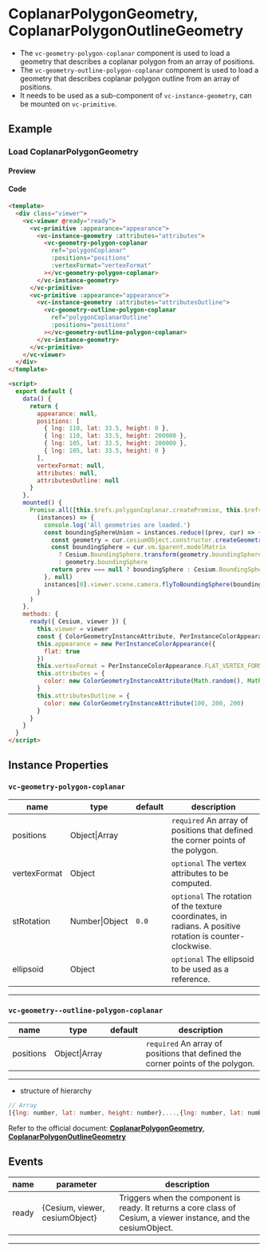 # CoplanarPolygonGeometry, CoplanarPolygonOutlineGeometry

- The `vc-geometry-polygon-coplanar` component is used to load a geometry that describes a coplanar polygon from an array of positions.
- The `vc-geometry-outline-polygon-coplanar` component is used to load a geometry that describes coplanar polygon outline from an array of positions.
- It needs to be used as a sub-component of `vc-instance-geometry`, can be mounted on `vc-primitive`.

## Example

### Load CoplanarPolygonGeometry

#### Preview

<doc-preview>
  <template>
    <div class="viewer">
      <vc-viewer @ready="ready">
        <vc-primitive :appearance="appearance">
          <vc-instance-geometry :attributes="attributes">
            <vc-geometry-polygon-coplanar ref="polygonCoplanar" :positions="positions" :vertexFormat="vertexFormat"></vc-geometry-polygon-coplanar>
          </vc-instance-geometry>
        </vc-primitive>
        <vc-primitive :appearance="appearance">
          <vc-instance-geometry :attributes="attributesOutline">
            <vc-geometry-outline-polygon-coplanar ref="polygonCoplanarOutline" :positions="positions"></vc-geometry-outline-polygon-coplanar>
          </vc-instance-geometry>
        </vc-primitive>
      </vc-viewer>
    </div>
  </template>

  <script>
    export default {
      data() {
        return {
          appearance: null,
          positions: [
            { lng: 110, lat: 33.5, height: 0 },
            { lng: 110, lat: 33.5, height: 200000 },
            { lng: 105, lat: 33.5, height: 200000 },
            { lng: 105, lat: 33.5, height: 0 }
          ],
          vertexFormat: null,
          attributes: null,
          attributesOutline: null
        }
      },
      mounted () {
        Promise.all([
          this.$refs.polygonCoplanar.createPromise,
          this.$refs.polygonCoplanarOutline.createPromise,
        ]).then(instances => {
          console.log('All geometries are loaded.')
          const boundingSphereUnion = instances.reduce((prev, cur) => {
            const geometry = cur.cesiumObject.constructor.createGeometry(cur.cesiumObject)
            const boundingSphere = cur.vm.$parent.modelMatrix
              ? Cesium.BoundingSphere.transform(geometry.boundingSphere, cur.vm.$parent.modelMatrix)
              : geometry.boundingSphere
            return prev === null ? boundingSphere : Cesium.BoundingSphere.union(prev, boundingSphere)
          }, null)
          instances[0].viewer.scene.camera.flyToBoundingSphere(boundingSphereUnion)
        })
      },
      methods: {
        ready({ Cesium, viewer }) {
          this.viewer = viewer
          const { ColorGeometryInstanceAttribute, PerInstanceColorAppearance } = Cesium
          this.appearance = new PerInstanceColorAppearance({
            flat: true
          })
          this.vertexFormat = PerInstanceColorAppearance.FLAT_VERTEX_FORMAT
          this.attributes = {
            color: new ColorGeometryInstanceAttribute(Math.random(), Math.random(), Math.random(), 0.5)
          }
          this.attributesOutline = {
            color: new ColorGeometryInstanceAttribute(Math.random(), Math.random(), Math.random())
          }
        }
      }
    }
  </script>
</doc-preview>

#### Code

```html
<template>
  <div class="viewer">
    <vc-viewer @ready="ready">
      <vc-primitive :appearance="appearance">
        <vc-instance-geometry :attributes="attributes">
          <vc-geometry-polygon-coplanar
            ref="polygonCoplanar"
            :positions="positions"
            :vertexFormat="vertexFormat"
          ></vc-geometry-polygon-coplanar>
        </vc-instance-geometry>
      </vc-primitive>
      <vc-primitive :appearance="appearance">
        <vc-instance-geometry :attributes="attributesOutline">
          <vc-geometry-outline-polygon-coplanar
            ref="polygonCoplanarOutline"
            :positions="positions"
          ></vc-geometry-outline-polygon-coplanar>
        </vc-instance-geometry>
      </vc-primitive>
    </vc-viewer>
  </div>
</template>

<script>
  export default {
    data() {
      return {
        appearance: null,
        positions: [
          { lng: 110, lat: 33.5, height: 0 },
          { lng: 110, lat: 33.5, height: 200000 },
          { lng: 105, lat: 33.5, height: 200000 },
          { lng: 105, lat: 33.5, height: 0 }
        ],
        vertexFormat: null,
        attributes: null,
        attributesOutline: null
      }
    },
    mounted() {
      Promise.all([this.$refs.polygonCoplanar.createPromise, this.$refs.polygonCoplanarOutline.createPromise]).then(
        (instances) => {
          console.log('All geometries are loaded.')
          const boundingSphereUnion = instances.reduce((prev, cur) => {
            const geometry = cur.cesiumObject.constructor.createGeometry(cur.cesiumObject)
            const boundingSphere = cur.vm.$parent.modelMatrix
              ? Cesium.BoundingSphere.transform(geometry.boundingSphere, cur.vm.$parent.modelMatrix)
              : geometry.boundingSphere
            return prev === null ? boundingSphere : Cesium.BoundingSphere.union(prev, boundingSphere)
          }, null)
          instances[0].viewer.scene.camera.flyToBoundingSphere(boundingSphereUnion)
        }
      )
    },
    methods: {
      ready({ Cesium, viewer }) {
        this.viewer = viewer
        const { ColorGeometryInstanceAttribute, PerInstanceColorAppearance } = Cesium
        this.appearance = new PerInstanceColorAppearance({
          flat: true
        })
        this.vertexFormat = PerInstanceColorAppearance.FLAT_VERTEX_FORMAT
        this.attributes = {
          color: new ColorGeometryInstanceAttribute(Math.random(), Math.random(), Math.random(), 0.5)
        }
        this.attributesOutline = {
          color: new ColorGeometryInstanceAttribute(100, 200, 200)
        }
      }
    }
  }
</script>
```

## Instance Properties

### `vc-geometry-polygon-coplanar`

<!-- prettier-ignore -->
| name | type | default | description |
| ---- | ---- | ------- | ----------- |
| positions | Object\|Array | | `required` An array of positions that defined the corner points of the polygon. |
| vertexFormat | Object | | `optional` The vertex attributes to be computed. |
| stRotation | Number\|Object | `0.0` | `optional` The rotation of the texture coordinates, in radians. A positive rotation is counter-clockwise. |
| ellipsoid | Object | | `optional` The ellipsoid to be used as a reference. |

---

### `vc-geometry--outline-polygon-coplanar`

<!-- prettier-ignore -->
| name | type | default | description |
| ---- | ---- | ------- | ----------- |
| positions | Object\|Array | | `required` An array of positions that defined the corner points of the polygon. |

---

- structure of hierarchy

```js
// Array
[{lng: number, lat: number, height: number},...,{lng: number, lat: number, height: number}]
```

Refer to the official document: **[CoplanarPolygonGeometry](https://cesium.com/docs/cesiumjs-ref-doc/CoplanarPolygonGeometry.html)**, **[CoplanarPolygonOutlineGeometry](https://cesium.com/docs/cesiumjs-ref-doc/CoplanarPolygonOutlineGeometry.html)**

## Events

<!-- prettier-ignore -->
| name | parameter | description |
| ---- | --------- | ----------- |
| ready | {Cesium, viewer, cesiumObject} | Triggers when the component is ready. It returns a core class of Cesium, a viewer instance, and the cesiumObject. |

---
